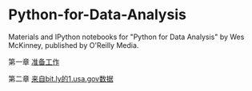# Python-for-Data-Analysis
Materials and IPython notebooks for "Python for Data Analysis" by Wes McKinney, published by O'Reilly Media.

第一章 [准备工作](http://nbviewer.jupyter.org/github/ALICE5/Python-for-Data-Analysis/blob/master/%E7%AC%AC%E4%B8%80%E7%AB%A0.ipynb) 

第二章 [来自bit.ly的1.usa.gov数据]()
